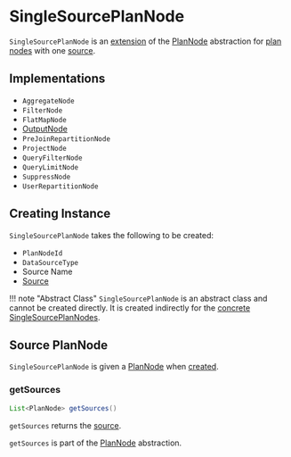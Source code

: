# SingleSourcePlanNode

`SingleSourcePlanNode` is an [extension](#contract) of the [PlanNode](PlanNode.md) abstraction for [plan nodes](#implementations) with one [source](#source).

## Implementations

* `AggregateNode`
* `FilterNode`
* `FlatMapNode`
* [OutputNode](OutputNode.md)
* `PreJoinRepartitionNode`
* `ProjectNode`
* `QueryFilterNode`
* `QueryLimitNode`
* `SuppressNode`
* `UserRepartitionNode`

## Creating Instance

`SingleSourcePlanNode` takes the following to be created:

* <span id="id"> `PlanNodeId`
* <span id="nodeOutputType"> `DataSourceType`
* <span id="sourceName"> Source Name
* [Source](PlanNode.md)

!!! note "Abstract Class"
    `SingleSourcePlanNode` is an abstract class and cannot be created directly. It is created indirectly for the [concrete SingleSourcePlanNodes](#implementations).

## <span id="source"><span id="getSource"> Source PlanNode

`SingleSourcePlanNode` is given a [PlanNode](PlanNode.md) when [created](#creating-instance).

### <span id="getSources"> getSources

```java
List<PlanNode> getSources()
```

`getSources` returns the [source](#source).

`getSources` is part of the [PlanNode](PlanNode.md#getSources) abstraction.
